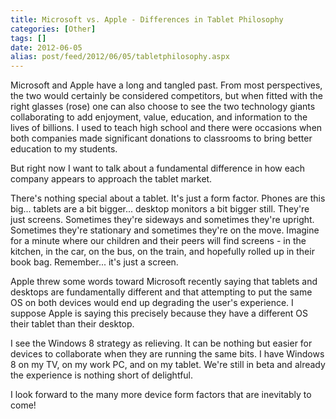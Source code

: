 ```yaml
---
title: Microsoft vs. Apple - Differences in Tablet Philosophy
categories: [Other]
tags: []
date: 2012-06-05
alias: post/feed/2012/06/05/tabletphilosophy.aspx
---
```


Microsoft and Apple have a long and tangled past. From most perspectives, the two would certainly be considered competitors, but when fitted with the right glasses (rose) one can also choose to see the two technology giants collaborating to add enjoyment, value, education, and information to the lives of billions. I used to teach high school and there were occasions when both companies made significant donations to classrooms to bring better education to my students.

But right now I want to talk about a fundamental difference in how each company appears to approach the tablet market.

There&#39;s nothing special about a tablet. It&#39;s just a form factor. Phones are this big... tablets are a bit bigger... desktop monitors a bit bigger still. They&#39;re just screens. Sometimes they&#39;re sideways and sometimes they&#39;re upright. Sometimes they&#39;re stationary and sometimes they&#39;re on the move. Imagine for a minute where our children and their peers will find screens - in the kitchen, in the car, on the bus, on the train, and hopefully rolled up in their book bag. Remember... it&#39;s just a screen.

Apple threw some words toward Microsoft recently saying that tablets and desktops are fundamentally different and that attempting to put the same OS on both devices would end up degrading the user&#39;s experience. I suppose Apple is saying this precisely because they have a different OS their tablet than their desktop.

I see the Windows 8 strategy as relieving. It can be nothing but easier for devices to collaborate when they are running the same bits. I have Windows 8 on my TV, on my work PC, and on my tablet. We&#39;re still in beta and already the experience is nothing short of delightful.

I look forward to the many more device form factors that are inevitably to come!